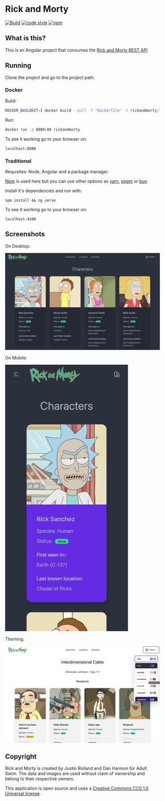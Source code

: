 # Rick and Morty

[![Build][docker-build-badge]][docker-build-link]
[![code style][code-style-icon]][code-style-link]
[![npm][license-icon]][license-link]

## What is this?

This is an Angular project that consumes the [Rick and Morty REST API][api-link]

## Running

Clone the project and go to the project path.

### Docker

Build:
```zsh
DOCKER_BUILDKIT=1 docker build --pull -f "Dockerfile" -t rickandmorty:latest "."
```

Run:
```zsh
docker run -p 8080:80 rickandmorty
```

To see it working go to your browser on:

```browser
localhost:8080
```

### Traditional

Requisites: Node, Angular and a package manager.

[Npm][npm-link] is used here but you can use other options as [yarn][yarn-link], [pnpm][pnpm-link] or [bun][bun-link].

Install it's dependencies and run with:

```shell
npm install && ng serve
```

To see it working go to your browser on:

```browser
localhost:4200
```

## Screenshots

On Desktop:

![desktop-dark][dark-desktop-screenshot]

On Mobile:

<img src="./screenshots/mobile-dark.png" style="width:400px; height:auto"/>

Theming:

![theming][theming-desktop-screenshot]

## Copyright

Rick and Morty is created by Justin Roiland and Dan Harmon for Adult Swim. The data and images are used without claim of ownership and belong to their respective owners.

This application is open source and uses a [Creative Commons CC0 1.0 Universal license][license-link].

[docker-build-link]: https://github.com/vitormmatos/vitormmatos.github.io/actions/workflows/build.yml
[docker-build-badge]: https://github.com/vitormmatos/vitormmatos.github.io/actions/workflows/build.yml/badge.svg?branch=main
[code-style-icon]: https://img.shields.io/badge/code_style-standard-brightgreen.svg
[code-style-link]: https://standardjs.com
[license-icon]: https://flat.badgen.net/npm/license/cc-md
[license-link]: https://github.com/idleberg/Creative-Commons-Markdown/blob/main/4.0/zero.markdown
[api-link]: https://rickandmortyapi.com/
[npm-link]: https://www.npmjs.com/
[yarn-link]: https://yarnpkg.com/
[pnpm-link]: https://pnpm.io/
[bun-link]: https://bun.sh/
[dark-desktop-screenshot]: ./screenshots/desktop-dark.png
[theming-desktop-screenshot]: ./screenshots/theming.png
